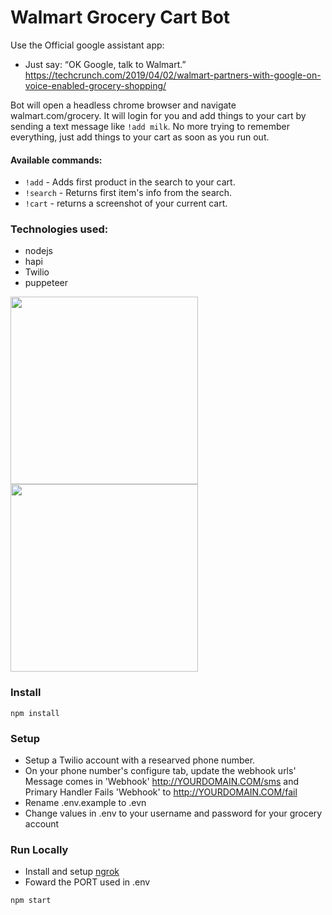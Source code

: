 # Walmart Grocery Cart Bot

Use the Official google assistant app:

- Just say: “OK Google, talk to Walmart.”
https://techcrunch.com/2019/04/02/walmart-partners-with-google-on-voice-enabled-grocery-shopping/

Bot will open a headless chrome browser and navigate walmart.com/grocery. It will login for you and add things to your cart by sending a text message like `!add milk`. No more trying to remember everything, just add things to your cart as soon as you run out.

#### Available commands:

- `!add` - Adds first product in the search to your cart.
- `!search` - Returns first item's info from the search.
- `!cart` - returns a screenshot of your current cart.

### Technologies used:

- nodejs
- hapi
- Twilio
- puppeteer

<p float="left">
  <img src="../master/screenshots/text.jpg"  width="300"/>
  <img src="../master/screenshots/app.jpg" width="300" />
</p>

### Install

```
npm install
```

### Setup

- Setup a Twilio account with a researved phone number.
- On your phone number's configure tab, update the webhook urls' Message comes in 'Webhook' http://YOURDOMAIN.COM/sms and Primary Handler Fails 'Webhook' to http://YOURDOMAIN.COM/fail
- Rename .env.example to .evn
- Change values in .env to your username and password for your grocery account

### Run Locally

- Install and setup [ngrok](https://ngrok.com/)
- Foward the PORT used in .env

```
npm start
```
